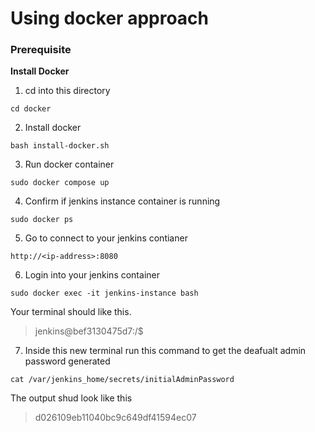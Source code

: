 Using docker approach
===

### Prerequisite
**Install Docker**

1. cd into this directory
```
cd docker
```
2. Install docker
```
bash install-docker.sh
```
3. Run docker container
```
sudo docker compose up
```
4. Confirm if jenkins instance container is running
```
sudo docker ps
```
5. Go to connect to your jenkins contianer
```
http://<ip-address>:8080
```
6. Login into your jenkins container
```
sudo docker exec -it jenkins-instance bash
```
Your terminal should like this.
> jenkins@bef3130475d7:/$
7. Inside this new terminal run this command to get the deafualt admin password generated
```
cat /var/jenkins_home/secrets/initialAdminPassword
```
The output shud look like this
> d026109eb11040bc9c649df41594ec07
